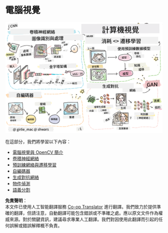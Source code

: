 <!--
CO_OP_TRANSLATOR_METADATA:
{
  "original_hash": "58a52f000089c1d8906a4daa4ab1169b",
  "translation_date": "2025-08-24T21:55:08+00:00",
  "source_file": "lessons/4-ComputerVision/README.md",
  "language_code": "hk"
}
-->
# 電腦視覺

![電腦視覺內容摘要的手繪圖](../../../../translated_images/ai-computervision.6506ebebac3fbf76cdb78989d7d3dfea87e88285c0feaade53aa7804a22b248f.hk.png)

在這部分，我們將學習以下內容：

* [電腦視覺與 OpenCV 簡介](06-IntroCV/README.md)
* [卷積神經網絡](07-ConvNets/README.md)
* [預訓練網絡與遷移學習](08-TransferLearning/README.md) 
* [自編碼器](09-Autoencoders/README.md)
* [生成對抗網絡](10-GANs/README.md)
* [物件偵測](11-ObjectDetection/README.md)
* [語義分割](12-Segmentation/README.md)

**免責聲明**：  
本文件已使用人工智能翻譯服務 [Co-op Translator](https://github.com/Azure/co-op-translator) 進行翻譯。我們致力於提供準確的翻譯，但請注意，自動翻譯可能包含錯誤或不準確之處。應以原文文件作為權威來源。對於關鍵資訊，建議尋求專業人工翻譯。我們對因使用此翻譯而引起的任何誤解或錯誤解釋概不負責。